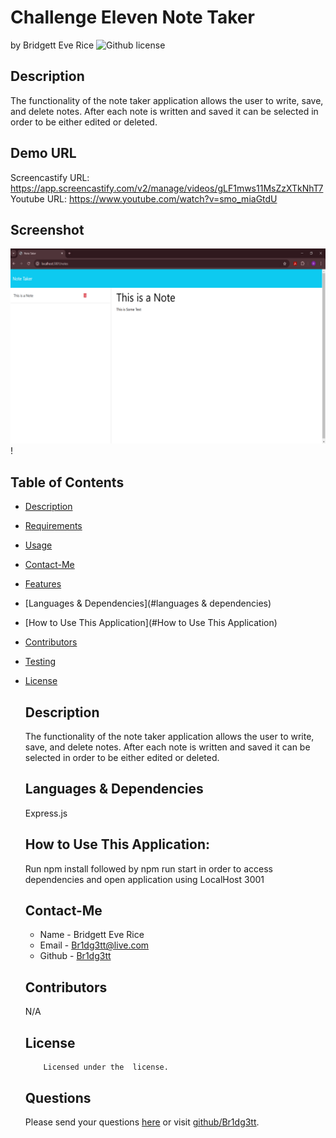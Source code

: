 # Challenge Eleven Note Taker 
  by Bridgett Eve Rice
  ![Github license](https://img.shields.io/badge/license--yellowgreen.svg)
  ## Description
  The functionality of the note taker application allows the user to write, save, and delete notes.  After each note is written and saved it can be selected in order to be either edited or deleted.
  ## Demo URL

Screencastify URL: https://app.screencastify.com/v2/manage/videos/gLF1mws11MsZzXTkNhT7
Youtube URL: https://www.youtube.com/watch?v=smo_miaGtdU
  
  ## Screenshot
  
![screenshot of webpage](public\assets\ChallengeEleven.jpg.png)!

  ## Table of Contents
  * [Description](#description)
  * [Requirements](#requirements)
  * [Usage](#usage)
  * [Contact-Me](#contact-me)
  * [Features](#features)
  * [Languages & Dependencies](#languages & dependencies)
  * [How to Use This Application](#How to Use This Application)
  * [Contributors](#contributors)
  * [Testing](#testing)
  
* [License](#license)

  ## Description
  The functionality of the note taker application allows the user to write, save, and delete notes.  After each note is written and saved it can be selected in order to be either edited or deleted.

  ## Languages & Dependencies
  Express.js
 
  ## How to Use This Application:
  
  Run npm install followed by npm run start in order to access dependencies and open application using LocalHost 3001

  ## Contact-Me
  * Name - Bridgett Eve Rice
  * Email - Br1dg3tt@live.com
  * Github - [Br1dg3tt](https://github.com/Br1dg3tt/)
  ## Contributors
  N/A

  ## License
          
          Licensed under the  license.
  ## Questions
  Please send your questions [here](mailto:Br1dg3tt@live.com?subject=[GitHub]%20Dev%20Connect) or visit [github/Br1dg3tt](https://github.com/Br1dg3tt).